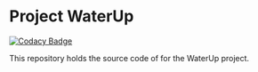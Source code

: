 # Project WaterUp

[![Codacy Badge](https://api.codacy.com/project/badge/Grade/d3f947e7aac9460998ead61d2924c6ba)](https://www.codacy.com/app/jorisrietveld/WaterUp-Arduino?utm_source=github.com&utm_medium=referral&utm_content=INF1I/WaterUp-Arduino&utm_campaign=badger)

This repository holds the source code of for the WaterUp project.
